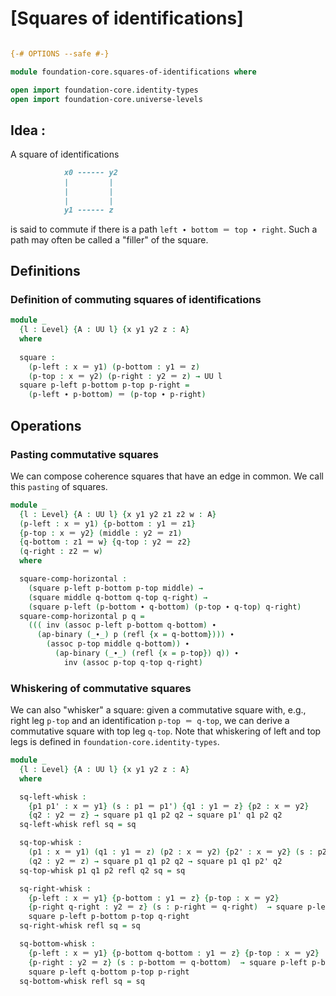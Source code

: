 # [Squares of identifications]

```agda

{-# OPTIONS --safe #-}

module foundation-core.squares-of-identifications where

open import foundation-core.identity-types
open import foundation-core.universe-levels
```

## Idea :

A square of identifications

```md
            x0 ------ y2
            |         |
            |         | 
            |         |
            y1 ------ z
```

is said to commute if there is a path `left ∙ bottom ＝ top ∙ right`. Such a path may often be called a "filler" of the square.

## Definitions

### Definition of commuting squares of identifications

```agda
module _
  {l : Level} {A : UU l} {x y1 y2 z : A}
  where
  
  square :
    (p-left : x ＝ y1) (p-bottom : y1 ＝ z)
    (p-top : x ＝ y2) (p-right : y2 ＝ z) → UU l
  square p-left p-bottom p-top p-right =
    (p-left ∙ p-bottom) ＝ (p-top ∙ p-right)
```

## Operations

### Pasting commutative squares

We can compose coherence squares that have an edge in common. We call this `pasting` of squares.

```agda
module _
  {l : Level} {A : UU l} {x y1 y2 z1 z2 w : A}
  (p-left : x ＝ y1) {p-bottom : y1 ＝ z1}
  {p-top : x ＝ y2} (middle : y2 ＝ z1)
  {q-bottom : z1 ＝ w} {q-top : y2 ＝ z2}
  (q-right : z2 ＝ w)
  where

  square-comp-horizontal :
    (square p-left p-bottom p-top middle) →
    (square middle q-bottom q-top q-right) →
    (square p-left (p-bottom ∙ q-bottom) (p-top ∙ q-top) q-right)
  square-comp-horizontal p q =
    ((( inv (assoc p-left p-bottom q-bottom) ∙
      (ap-binary (_∙_) p (refl {x = q-bottom}))) ∙
        (assoc p-top middle q-bottom)) ∙
          (ap-binary (_∙_) (refl {x = p-top}) q)) ∙
            inv (assoc p-top q-top q-right)
```

### Whiskering of commutative squares

We can also "whisker" a square: given a commutative square with, e.g., right leg `p-top` and an identification `p-top ＝ q-top`, we can derive a commutative square with top leg `q-top`. Note that whiskering of left and top legs is defined in `foundation-core.identity-types`.

```agda
module _
  {l : Level} {A : UU l} {x y1 y2 z : A}
  where

  sq-left-whisk :
    {p1 p1' : x ＝ y1} (s : p1 ＝ p1') {q1 : y1 ＝ z} {p2 : x ＝ y2}
    {q2 : y2 ＝ z} → square p1 q1 p2 q2 → square p1' q1 p2 q2
  sq-left-whisk refl sq = sq

  sq-top-whisk :
    (p1 : x ＝ y1) (q1 : y1 ＝ z) (p2 : x ＝ y2) {p2' : x ＝ y2} (s : p2 ＝ p2')
    (q2 : y2 ＝ z) → square p1 q1 p2 q2 → square p1 q1 p2' q2
  sq-top-whisk p1 q1 p2 refl q2 sq = sq

  sq-right-whisk :
    {p-left : x ＝ y1} {p-bottom : y1 ＝ z} {p-top : x ＝ y2}
    {p-right q-right : y2 ＝ z} (s : p-right ＝ q-right)  → square p-left p-bottom p-top p-right →
    square p-left p-bottom p-top q-right
  sq-right-whisk refl sq = sq

  sq-bottom-whisk :
    {p-left : x ＝ y1} {p-bottom q-bottom : y1 ＝ z} {p-top : x ＝ y2}
    {p-right : y2 ＝ z} (s : p-bottom ＝ q-bottom)  → square p-left p-bottom p-top p-right →
    square p-left q-bottom p-top p-right
  sq-bottom-whisk refl sq = sq
```

